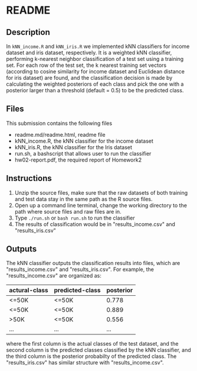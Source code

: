 # README

## Description
In `kNN_income.R` and `kNN_iris.R` we implemented kNN classifiers for income dataset and iris dataset, respectively. It is a weighted kNN classifier, performing k-nearest neighbor classification of a test set using a training set. For each row of the test set, the k nearest training set vectors (according to cosine similarity for income dataset and Euclidean distance for iris dataset) are found, and the classification decision is made by calculating the weighted posteriors of each class and pick the one with a posterior larger than a threshold (default = 0.5) to be the predicted class.


## Files
This submission contains the following files
* readme.md/readme.html, readme file
* kNN_income.R, the kNN classifier for the income dataset
* kNN_iris.R, the kNN classifier for the Iris dataset
* run.sh, a bashscript that allows user to run the classifier
* hw02-report.pdf, the required report of Homework2

## Instructions
1. Unzip the source files, make sure that the raw datasets of both training and test data stay in the same path as the R source files.
2. Open up a command line terminal, change the working directory to the path where source files and raw files are in.
3. Type `./run.sh` or `bash run.sh` to run the classifier
4. The results of classification would be in "results_income.csv" and "results_iris.csv"


## Outputs
The kNN classifier outputs the classification results into files, which are "results_income.csv" and "results_iris.csv".
For example, the "results_income.csv" are organized as:

| actural-class | predicted-class | posterior |  
| ------------- | ----------------| ----------|  
|<=50K          | <=50K           |0.778      |
|<=50K          | <=50K           |0.889      |
|>50K           | <=50K           |0.556      |
|...            |...              |...        |

where the first column is the actual classes of the test dataset, and the second column is the predicted classes classified by the kNN classifier, and the third column is the posterior probabilty of the predicted class.
The "results_iris.csv" has similar structure with "results_income.csv".
